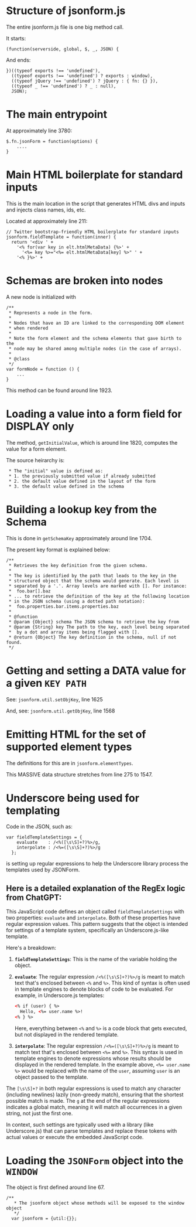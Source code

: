 # Structure of jsonform.js

The entire jsonform.js file is one big method call.

It starts:

    (function(serverside, global, $, _, JSON) {

And ends:

    })((typeof exports !== 'undefined'),
      ((typeof exports !== 'undefined') ? exports : window),
      ((typeof jQuery !== 'undefined') ? jQuery : { fn: {} }),
      ((typeof _ !== 'undefined') ? _ : null),
      JSON);

# The main entrypoint

At approximately line 3780:

    $.fn.jsonForm = function(options) {
        ....
    }


# Main HTML boilerplate for standard inputs

This is the main location in the script that generates HTML divs and inputs and injects class names, ids, etc.

Located at approximately line 211:

    // Twitter bootstrap-friendly HTML boilerplate for standard inputs
    jsonform.fieldTemplate = function(inner) {
      return '<div ' +
        '<% for(var key in elt.htmlMetaData) {%>' +
          '<%= key %>="<%= elt.htmlMetaData[key] %>" ' +
        '<% }%>' +



# Schemas are broken into nodes

A new node is initialized with

    /**
     * Represents a node in the form.
     *
     * Nodes that have an ID are linked to the corresponding DOM element
     * when rendered
     *
     * Note the form element and the schema elements that gave birth to the
     * node may be shared among multiple nodes (in the case of arrays).
     *
     * @class
     */
    var formNode = function () {
        ...
    }

This method can be found around line 1923.


# Loading a value into a form field for DISPLAY only

The method, `getInitialValue`, which is around line 1820, computes the value for a form element.

The source heirarchy is:

     * The "initial" value is defined as:
     * 1. the previously submitted value if already submitted
     * 2. the default value defined in the layout of the form
     * 3. the default value defined in the schema


# Building a lookup key from the Schema

This is done in `getSchemaKey` approximately around line 1704.

The present key format is explained below:

    /**
     * Retrieves the key definition from the given schema.
     *
     * The key is identified by the path that leads to the key in the
     * structured object that the schema would generate. Each level is
     * separated by a '.'. Array levels are marked with []. For instance:
     *  foo.bar[].baz
     * ... to retrieve the definition of the key at the following location
     * in the JSON schema (using a dotted path notation):
     *  foo.properties.bar.items.properties.baz
     *
     * @function
     * @param {Object} schema The JSON schema to retrieve the key from
     * @param {String} key The path to the key, each level being separated
     *  by a dot and array items being flagged with [].
     * @return {Object} The key definition in the schema, null if not found.
     */

# Getting and setting a DATA value for a given `KEY PATH`

See: `jsonform.util.setObjKey`, line 1625

And, see: `jsonform.util.getObjKey`, line 1568

# Emitting HTML for the set of supported element types

The definitions for this are in `jsonform.elementTypes`.

This MASSIVE data structure stretches from line 275 to 1547.

# Underscore being used for templating

Code in the JSON, such as:

    var fieldTemplateSettings = {
        evaluate    : /<%([\s\S]+?)%>/g,
        interpolate : /<%=([\s\S]+?)%>/g
      };

is setting up regular expressions to help the Underscore library process the templates used by JSONForm.

## Here is a detailed explanation of the RegEx logic from ChatGPT:

This JavaScript code defines an object called `fieldTemplateSettings` with two properties: `evaluate` and `interpolate`. Both of these properties have regular expression values. This pattern suggests that the object is intended for settings of a template system, specifically an Underscore.js-like template.

Here's a breakdown:

1. **`fieldTemplateSettings`**: This is the name of the variable holding the object.

2. **`evaluate`**: The regular expression `/<%([\s\S]+?)%>/g` is meant to match text that's enclosed between `<%` and `%>`. This kind of syntax is often used in template engines to denote blocks of code to be evaluated. For example, in Underscore.js templates:
   ```html
   <% if (user) { %>
     Hello, <%= user.name %>!
   <% } %>
   ```
   Here, everything between `<%` and `%>` is a code block that gets executed, but not displayed in the rendered template.

3. **`interpolate`**: The regular expression `/<%=([\s\S]+?)%>/g` is meant to match text that's enclosed between `<%=` and `%>`. This syntax is used in template engines to denote expressions whose results should be displayed in the rendered template. In the example above, `<%= user.name %>` would be replaced with the name of the `user`, assuming `user` is an object passed to the template.

The `[\s\S]+?` in both regular expressions is used to match any character (including newlines) lazily (non-greedy match), ensuring that the shortest possible match is made. The `g` at the end of the regular expressions indicates a global match, meaning it will match all occurrences in a given string, not just the first one.

In context, such settings are typically used with a library (like Underscore.js) that can parse templates and replace these tokens with actual values or execute the embedded JavaScript code.

# Loading the `JSONForm` object into the `WINDOW`

The object is first defined around line 67.

    /**
       * The jsonform object whose methods will be exposed to the window object
       */
      var jsonform = {util:{}};

